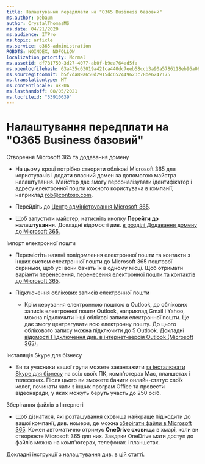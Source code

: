 ```yaml
---
title: Налаштування передплати на "O365 Business базовий"
ms.author: pebaum
author: CrystalThomasMS
ms.date: 04/21/2020
ms.audience: ITPro
ms.topic: article
ms.service: o365-administration
ROBOTS: NOINDEX, NOFOLLOW
localization_priority: Normal
ms.assetid: df781750-3d27-4077-ab0f-b9ea764ad5fa
ms.openlocfilehash: 63a435c63019a421ca440dc7eeb58ccb3a90a5786118eb96a081f60a10e7d0b8
ms.sourcegitcommit: b5f7da89a650d2915dc652449623c78be6247175
ms.translationtype: MT
ms.contentlocale: uk-UA
ms.lasthandoff: 08/05/2021
ms.locfileid: "53910639"
---
```

# <a name="setting-up-your-o365-business-essentials-subscription"></a>Налаштування передплати на "O365 Business базовий"

Створення Microsoft 365 та додавання домену
  
- На цьому кроці потрібно створити облікові Microsoft 365 для користувачів і додати власний домен за допомогою майстра налаштування. Майстер дає змогу персоналізувати ідентифікатор і адресу електронної пошти кожного користувача в компанії, наприклад [rob@contoso.com](mailto:rob@contoso.com).
    
- Перейдіть до [Центр адміністрування Microsoft 365](https://login.partner.microsoftonline.cn/).
    
- Щоб запустити майстер, натисніть кнопку **Перейти до налаштування.** Докладні відомості див. [в розділі Додавання домену до Microsoft 365.](https://docs.microsoft.com/microsoft-365/admin/setup/add-domain)
    
Імпорт електронної пошти
  
- Перемістіть наявні повідомлення електронної пошти та контакти з інших систем електронної пошти до Microsoft 365 поштової скриньки, щоб усі вони бачать їх в одному місці. Щоб отримати варіанти [перенесення, перенесення електронної пошти та контактів до Microsoft 365](https://docs.microsoft.com/microsoft-365/admin/setup/migrate-email-and-contacts-admin).
    
- Підключення облікових записів електронної пошти
    
  - Крім керування електронною поштою в Outlook, до облікових записів електронної пошти Outlook, наприклад Gmail і Yahoo, можна підключити інші облікові записи електронної пошти. Це дає змогу центрагувати всю електронну пошту. До цього облікового запису можна підключити до 5 Outlook. Докладні [відомості Підключення див. в інтернет-версія Outlook (Microsoft 365).](https://support.office.com/Article/Connect-email-accounts-in-Outlook-on-the-web-Office-365-d7012ff0-924f-4f78-8aca-c3912d886c4d) 
    
Інсталяція Skype для бізнесу
  
- Ви та учасники вашої групи можете завантажити [та інсталювати Skype для бізнесу](https://support.office.com/Article/download-and-install-Skype-for-Business-8a0d4da8-9d58-44f9-9759-5c8f340cb3fb) на всіх своїх ПК, комп'ютерах Mac, планшетах і телефонах. Після цього ви зможете бачити онлайн-статус своїх колег, починати чати з інших програм Office та провести відеонаради, у яких можуть беруть участь до 250 осіб. 
    
Зберігання файлів в Інтернеті
  
- Щоб дізнатися, які розташування сховища найкраще підіходити до вашої компанії, див. номери, де можна [зберігати файли в Microsoft 365](https://support.office.com/article/c7c20284-bc94-47f4-9728-d28e9daf0790.aspx). Кожен автоматично отримує **OneDrive сховища** в хмарі, коли ви створюєте Microsoft 365 для них. Завдяки OneDrive мати доступ до файлів можна на комп'ютерах, телефонах і планшетах. 
    
Докладні інструкції з налаштування див. в [цій статті.](https://docs.microsoft.com/microsoft-365/admin/setup/setup)
  

